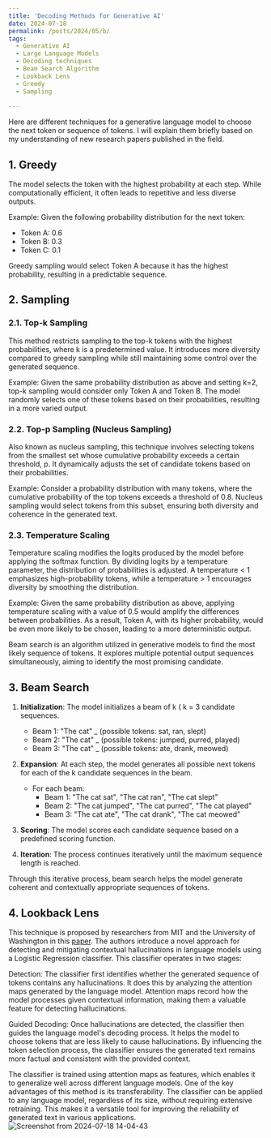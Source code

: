 ```yaml
---
title: 'Decoding Methods for Generative AI'
date: 2024-07-18
permalink: /posts/2024/05/b/
tags:
  - Generative AI
  - Large Language Models
  - Decoding techniques
  - Beam Search Algorithm
  - Lookback Lens
  - Greedy
  - Sampling
 
---
```

Here are different techniques for a generative language model to choose the next token or sequence of tokens. I will explain them briefly based on my understanding of new research papers published in the field.

## 1. Greedy
The model selects the token with the highest probability at each step. While computationally efficient, it often leads to repetitive and less diverse outputs.

Example:
Given the following probability distribution for the next token:
- Token A: 0.6
- Token B: 0.3
- Token C: 0.1

Greedy sampling would select Token A because it has the highest probability, resulting in a predictable sequence.

## 2. Sampling
### 2.1. Top-k Sampling
This method restricts sampling to the top-k tokens with the highest probabilities, where k is a predetermined value. It introduces more diversity compared to greedy sampling while still maintaining some control over the generated sequence.

Example:
Given the same probability distribution as above and setting k=2, top-k sampling would consider only Token A and Token B. The model randomly selects one of these tokens based on their probabilities, resulting in a more varied output.

### 2.2. Top-p Sampling (Nucleus Sampling)
Also known as nucleus sampling, this technique involves selecting tokens from the smallest set whose cumulative probability exceeds a certain threshold, p. It dynamically adjusts the set of candidate tokens based on their probabilities.

Example:
Consider a probability distribution with many tokens, where the cumulative probability of the top tokens exceeds a threshold of 0.8. Nucleus sampling would select tokens from this subset, ensuring both diversity and coherence in the generated text.

### 2.3. Temperature Scaling
Temperature scaling modifies the logits produced by the model before applying the softmax function. By dividing logits by a temperature parameter, the distribution of probabilities is adjusted. A temperature < 1 emphasizes high-probability tokens, while a temperature > 1 encourages diversity by smoothing the distribution.

Example:
Given the same probability distribution as above, applying temperature scaling with a value of 0.5 would amplify the differences between probabilities. As a result, Token A, with its higher probability, would be even more likely to be chosen, leading to a more deterministic output.

Beam search is an algorithm utilized in generative models to find the most likely sequence of tokens. It explores multiple potential output sequences simultaneously, aiming to identify the most promising candidate.

## 3. Beam Search

1. **Initialization**: The model initializes a beam of k ( k = 3 candidate sequences.
   - Beam 1: "The cat" _ (possible tokens: sat, ran, slept)
   - Beam 2: "The cat" _ (possible tokens: jumped, purred, played)
   - Beam 3: "The cat" _ (possible tokens: ate, drank, meowed)
   
3. **Expansion**: At each step, the model generates all possible next tokens for each of the k candidate sequences in the beam.
   - For each beam:
     - Beam 1: "The cat sat", "The cat ran", "The cat slept"
     - Beam 2: "The cat jumped", "The cat purred", "The cat played"
     - Beam 3: "The cat ate", "The cat drank", "The cat meowed"
   
5. **Scoring**: The model scores each candidate sequence based on a predefined scoring function.
   
6. **Iteration**: The process continues iteratively until the maximum sequence length is reached.



Through this iterative process, beam search helps the model generate coherent and contextually appropriate sequences of tokens.

## 4. Lookback Lens
This technique is proposed by researchers from MIT and the University of Washington in this [paper](https://arxiv.org/pdf/2407.07071#page=10&zoom=100,88,274).
The authors introduce a novel approach for detecting and mitigating contextual hallucinations in language models using a Logistic Regression classifier. This classifier operates in two stages:

Detection: The classifier first identifies whether the generated sequence of tokens contains any hallucinations. It does this by analyzing the attention maps generated by the language model. Attention maps record how the model processes given contextual information, making them a valuable feature for detecting hallucinations.

Guided Decoding: Once hallucinations are detected, the classifier then guides the language model's decoding process. It helps the model to choose tokens that are less likely to cause hallucinations. By influencing the token selection process, the classifier ensures the generated text remains more factual and consistent with the provided context.

The classifier is trained using attention maps as features, which enables it to generalize well across different language models. One of the key advantages of this method is its transferability. The classifier can be applied to any language model, regardless of its size, without requiring extensive retraining. This makes it a versatile tool for improving the reliability of generated text in various applications.
![Screenshot from 2024-07-18 14-04-43](https://github.com/user-attachments/assets/bc23fcab-9961-4368-ab19-2bd0bdee819d)


